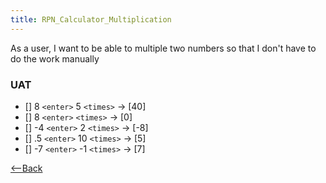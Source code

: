 ```yaml
---
title: RPN_Calculator_Multiplication
---
```

As a user, I want to be able to multiple two numbers so that I don't have to do the work manually

### UAT
* [] 8 ```<enter>``` 5 ```<times>``` -> [40]
* [] 8 ```<enter>``` ```<times>``` -> [0]
* [] -4 ```<enter>``` 2 ```<times>``` -> [-8]
* [] .5 ```<enter>``` 10 ```<times>``` -> [5]
* [] -7 ```<enter>``` -1 ```<times>``` -> [7]

[<--Back](RPN_Calculator)
